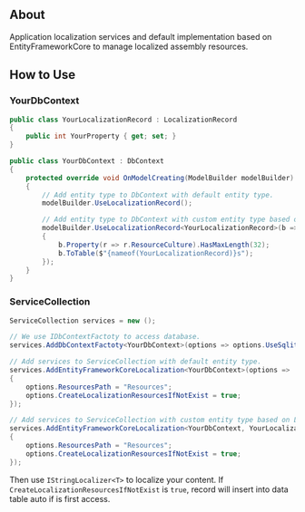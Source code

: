 ﻿## About

Application localization services and default implementation based on EntityFrameworkCore to manage localized assembly resources.

## How to Use

### YourDbContext
``` csharp
public class YourLocalizationRecord : LocalizationRecord
{
    public int YourProperty { get; set; }
}

public class YourDbContext : DbContext
{
    protected override void OnModelCreating(ModelBuilder modelBuilder)
    {
        // Add entity type to DbContext with default entity type.
        modelBuilder.UseLocalizationRecord();

        // Add entity type to DbContext with custom entity type based on LocalizationRecord.
        modelBuilder.UseLocalizationRecord<YourLocalizationRecord>(b =>
        {
            b.Property(r => r.ResourceCulture).HasMaxLength(32);
            b.ToTable($"{nameof(YourLocalizationRecord)}s");
        });
    }
}

```

### ServiceCollection
``` csharp
ServiceCollection services = new ();

// We use IDbContextFactoty to access database.
services.AddDbContextFactoty<YourDbContext>(options => options.UseSqlite("Localization.db"));

// Add services to ServiceCollection with default entity type.
services.AddEntityFrameworkCoreLocalization<YourDbContext>(options =>
{
    options.ResourcesPath = "Resources";
    options.CreateLocalizationResourcesIfNotExist = true;
});

// Add services to ServiceCollection with custom entity type based on LocalizationRecord.
services.AddEntityFrameworkCoreLocalization<YourDbContext, YourLocalizationRecord>(options =>
{
    options.ResourcesPath = "Resources";
    options.CreateLocalizationResourcesIfNotExist = true;
});
```

Then use `IStringLocalizer<T>` to localize your content. If `CreateLocalizationResourcesIfNotExist` is `true`, record will insert into data table auto if is first access.